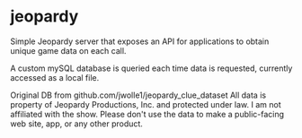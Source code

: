# jeopardy
Simple Jeopardy server that exposes an API for applications to obtain unique game data on each call.

A custom mySQL database is queried each time data is requested, currently accessed as a local file.


Original DB from github.com/jwolle1/jeopardy_clue_dataset
All data is property of Jeopardy Productions, Inc. and protected under law. I am not affiliated with the show. Please don't use the data to make a public-facing web site, app, or any other product.